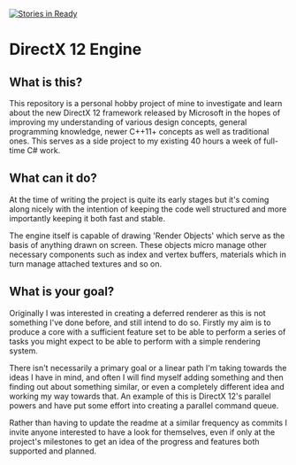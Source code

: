 [![Stories in Ready](https://badge.waffle.io/JJJohan/DX12Engine.png?label=ready&title=Ready)](https://waffle.io/JJJohan/DX12Engine)
# DirectX 12 Engine

## What is this? ##
This repository is a personal hobby project of mine to investigate and learn about the new DirectX 12 framework released by Microsoft in the hopes of improving my understanding of various design concepts, general programming knowledge, newer C++11+ concepts as well as traditional ones. This serves as a side project to my existing 40 hours a week of full-time C# work.

## What can it do? ##
At the time of writing the project is quite its early stages but it's coming along nicely with the intention of keeping the code well structured and more importantly keeping it both fast and stable.

The engine itself is capable of drawing 'Render Objects' which serve as the basis of anything drawn on screen. These objects micro manage other necessary components such as index and vertex buffers, materials which in turn manage attached textures and so on.

## What is your goal? ##

Originally I was interested in creating a deferred renderer as this is not something I've done before, and still intend to do so. Firstly my aim is to produce a core with a sufficient feature set to be able to perform a series of tasks you might expect to be able to perform with a simple rendering system.

There isn't necessarily a primary goal or a linear path I'm taking towards the ideas I have in mind, and often I will find myself adding something and then finding out about something similar, or even a completely different idea and working my way towards that. An example of this is DirectX 12's parallel powers and have put some effort into creating a parallel command queue.

Rather than having to update the readme at a similar frequency as commits I invite anyone interested to have a look for themselves, even if only at the project's milestones to get an idea of the progress and features both supported and planned.
